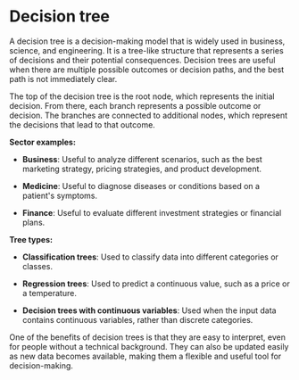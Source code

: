 # Decision tree

A decision tree is a decision-making model that is widely used in business, science, and engineering. It is a tree-like structure that represents a series of decisions and their potential consequences. Decision trees are useful when there are multiple possible outcomes or decision paths, and the best path is not immediately clear.

The top of the decision tree is the root node, which represents the initial decision. From there, each branch represents a possible outcome or decision. The branches are connected to additional nodes, which represent the decisions that lead to that outcome.

**Sector examples:**

* **Business**: Useful to analyze different scenarios, such as the best marketing strategy, pricing strategies, and product development.

* **Medicine**: Useful to diagnose diseases or conditions based on a patient's symptoms.

* **Finance**: Useful to evaluate different investment strategies or financial plans.

**Tree types:**

* **Classification trees**: Used to classify data into different categories or classes.

* **Regression trees**: Used to predict a continuous value, such as a price or a temperature.

* **Decision trees with continuous variables**: Used when the input data contains continuous variables, rather than discrete categories.

One of the benefits of decision trees is that they are easy to interpret, even for people without a technical background. They can also be updated easily as new data becomes available, making them a flexible and useful tool for decision-making.